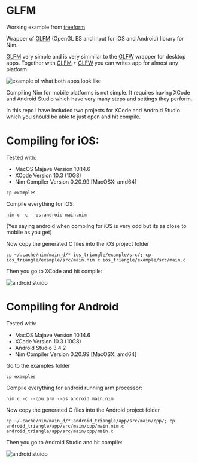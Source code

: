 # GLFM

Working example from [treeform](https://github.com/treeform/glfm)

Wrapper of [GLFM](https://github.com/brackeen/glfm) (OpenGL ES and input for iOS and Android) library for Nim.

[GLFM](https://github.com/brackeen/glfm) very simple and is very simmilar to the [GLFW](https://github.com/glfw/glfw) wrapper for desktop apps. Together with [GLFM](https://github.com/brackeen/glfm) + [GLFW](https://github.com/glfw/glfw) you can writes app for almost any platform.

![example of what both apps look like](examples/screenshot.png)

Compiling Nim for mobile platforms is not simple. It requires having XCode and Android Studio which have very many steps and settings they perform.

In this repo I have included two projects for XCode and Android Studio which you should be able to just open and hit compile.

# Compiling for iOS:

Tested with:

- MacOS Majave Version 10.14.6
- XCode Version 10.3 (10G8)
- Nim Compiler Version 0.20.99 [MacOSX: amd64]

`cp examples`

Compile everything for iOS:

`nim c -c --os:android main.nim`

(Yes saying android when compilng for iOS is very odd but its as close to mobile as you get)

Now copy the generated C files into the iOS project folder

`cp ~/.cache/nim/main_d/* ios_triangle/example/src/; cp ios_triangle/example/src/main.nim.c ios_triangle/example/src/main.c`

Then you go to XCode and hit compile:

![android stuido](examples/xcode.png)

# Compiling for Android

Tested with:

- MacOS Majave Version 10.14.6
- XCode Version 10.3 (10G8)
- Android Studio 3.4.2
- Nim Compiler Version 0.20.99 [MacOSX: amd64]

Go to the examples folder

`cp examples`

Compile everything for android running arm processor:

`nim c -c --cpu:arm --os:android main.nim`

Now copy the generated C files into the Android project folder

`cp ~/.cache/nim/main_d/* android_triangle/app/src/main/cpp/; cp android_triangle/app/src/main/cpp/main.nim.c android_triangle/app/src/main/cpp/main.c`

Then you go to Android Studio and hit compile:

![android stuido](examples/androidstudio.png)
